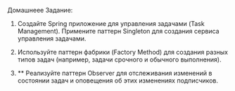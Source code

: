 Домашнеее Задание:
1. Создайте Spring приложение для управления задачами (Task Management). 
Примените паттерн Singleton для создания сервиса управления задачами.
2. Используйте паттерн фабрики (Factory Method) 
для создания разных типов задач (например, задачи срочного и обычного выполнения).

3. ** Реализуйте паттерн Observer для отслеживания изменений 
в состоянии задач и оповещения об этих изменениях подписчиков.